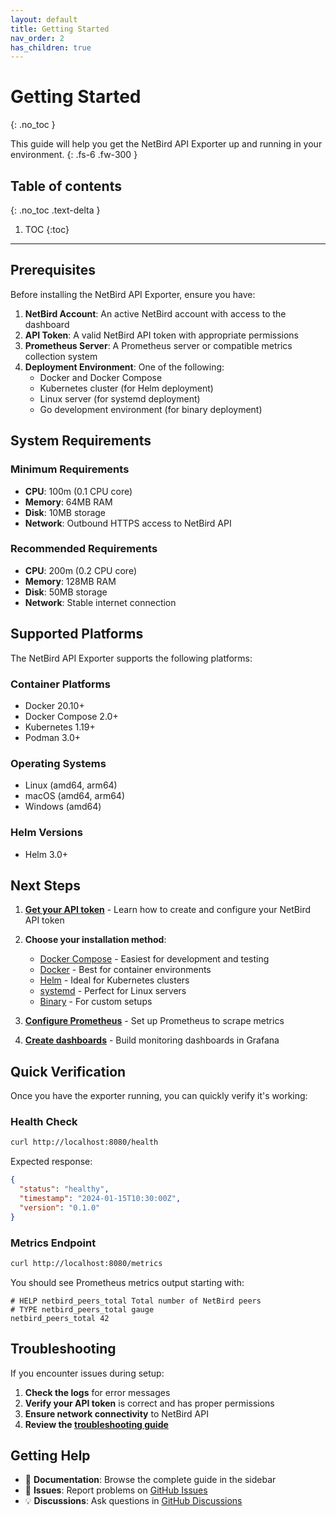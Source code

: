 ```yaml
---
layout: default
title: Getting Started
nav_order: 2
has_children: true
---
```


# Getting Started
{: .no_toc }

This guide will help you get the NetBird API Exporter up and running in your environment.
{: .fs-6 .fw-300 }

## Table of contents
{: .no_toc .text-delta }

1. TOC
{:toc}

---

## Prerequisites

Before installing the NetBird API Exporter, ensure you have:

1. **NetBird Account**: An active NetBird account with access to the dashboard
2. **API Token**: A valid NetBird API token with appropriate permissions
3. **Prometheus Server**: A Prometheus server or compatible metrics collection system
4. **Deployment Environment**: One of the following:
   - Docker and Docker Compose
   - Kubernetes cluster (for Helm deployment)
   - Linux server (for systemd deployment)
   - Go development environment (for binary deployment)

## System Requirements

### Minimum Requirements
- **CPU**: 100m (0.1 CPU core)
- **Memory**: 64MB RAM
- **Disk**: 10MB storage
- **Network**: Outbound HTTPS access to NetBird API

### Recommended Requirements
- **CPU**: 200m (0.2 CPU core)
- **Memory**: 128MB RAM
- **Disk**: 50MB storage
- **Network**: Stable internet connection

## Supported Platforms

The NetBird API Exporter supports the following platforms:

### Container Platforms
- Docker 20.10+
- Docker Compose 2.0+
- Kubernetes 1.19+
- Podman 3.0+

### Operating Systems
- Linux (amd64, arm64)
- macOS (amd64, arm64)
- Windows (amd64)

### Helm Versions
- Helm 3.0+

## Next Steps

1. **[Get your API token](getting-started/authentication)** - Learn how to create and configure your NetBird API token
2. **Choose your installation method**:
   - [Docker Compose](installation/docker-compose) - Easiest for development and testing
   - [Docker](installation/docker) - Best for container environments
   - [Helm](installation/helm) - Ideal for Kubernetes clusters
   - [systemd](installation/systemd) - Perfect for Linux servers
   - [Binary](installation/binary) - For custom setups

3. **[Configure Prometheus](usage/prometheus-setup)** - Set up Prometheus to scrape metrics
4. **[Create dashboards](usage/grafana-dashboards)** - Build monitoring dashboards in Grafana

## Quick Verification

Once you have the exporter running, you can quickly verify it's working:

### Health Check
```bash
curl http://localhost:8080/health
```

Expected response:
```json
{
  "status": "healthy",
  "timestamp": "2024-01-15T10:30:00Z",
  "version": "0.1.0"
}
```

### Metrics Endpoint
```bash
curl http://localhost:8080/metrics
```

You should see Prometheus metrics output starting with:
```
# HELP netbird_peers_total Total number of NetBird peers
# TYPE netbird_peers_total gauge
netbird_peers_total 42
```

## Troubleshooting

If you encounter issues during setup:

1. **Check the logs** for error messages
2. **Verify your API token** is correct and has proper permissions
3. **Ensure network connectivity** to NetBird API
4. **Review the [troubleshooting guide](reference/troubleshooting)**

## Getting Help

- 📖 **Documentation**: Browse the complete guide in the sidebar
- 🐛 **Issues**: Report problems on [GitHub Issues](https://github.com/matanbaruch/netbird-api-exporter/issues)
- 💡 **Discussions**: Ask questions in [GitHub Discussions](https://github.com/matanbaruch/netbird-api-exporter/discussions) 
